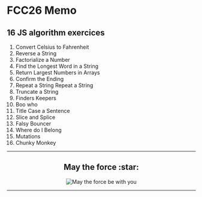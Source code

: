 # FCC26 Memo
## 16 JS algorithm exercices

1. Convert Celsius to Fahrenheit	
2. Reverse a String
3. Factorialize a Number
4. Find the Longest Word in a String
5. Return Largest Numbers in Arrays
6. Confirm the Ending
7. Repeat a String Repeat a String
8. Truncate a String
9. Finders Keepers
10. Boo who
11. Title Case a Sentence
12. Slice and Splice
13. Falsy Bouncer
14. Where do I Belong
15. Mutations
16. Chunky Monkey

***

<h2 align="center">May the force :star:</h2>
<p align="center"><img src="https://media.giphy.com/media/zQhFEBrX6plKg/giphy.gif" alt="May the force be with you"/></p>
  
***
